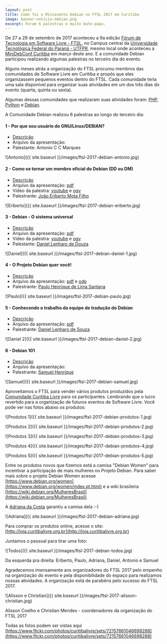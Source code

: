 ```yaml
---
layout: post
title: Como foi o Minievento Debian no FTSL 2017 em Curitiba
image: banner-noticia-debian.png
excerpt: Foram 6 palestras e muito bate-papo.
---
```


De 27 a 29 de setembro de 2017 aconteceu a 9a edição [Fórum de Tecnologia em Software Livre - FTSL](http://ftsl.org.br), no Campus central da [Universidade Tecnológica Federal do Paraná - UTFPR](http://www.utfpr.edu.br/curitiba/o-campus/pasta2), mesmo local onde aconteceu a [MiniDebConf Curitiba](http://br2017.mini.debconf.org) em março deste ano. E a comunidade Debian participou realizando algumas palestras no terceiro dia do evento.

Alguns meses atrás a organização do FTSL procurou membros das comunidades de Software Livre em Curitiba e propôs que eles organizassem pequenos eventos dentro do FTSL. Cada comunidade teria uma sala disponível para organizar suas atividades em um dos três dias do evento (quarta, quinta ou sexta).

Algumas dessas comunidades que realizaram suas atividades foram: [PHP](https://phppr.org), [Python](https://grupypr.github.io) e [Debian](http://debianbrasil.org.br/blog/debian-brasil-estara-no-ftsl-2017-em-curitiba).

A Comunidade Debian realizou 6 palestras ao longo do terceiro dia:

#### 1 - Por que sou usuário do GNU/Linux/DEBIAN?

* [Descrição](https://ftsl.websiteseguro.com/ftsl9/grade/detail.html?t=1505875049391&amp;id=f426c77164f7052f97fdde247f54e2ea&amp;type=1&amp;pid=322&amp;day=3)
* Arquivo da apresentação:
* Palestante: Antonio C C Marques

![Antonio]({{ site.baseurl }}/images/ftsl-2017-debian-antonio.jpg)

#### 2 - Como se tornar um membro oficial do Debian (DD ou DM)

* [Descrição](https://ftsl.websiteseguro.com/ftsl9/grade/detail.html?t=1505353768056&amp;id=f426c77164f7052f97fdde247f54e2ea&amp;type=1&amp;pid=307&amp;day=3) 
* Arquivo da apresentação: [pdf](http://www.eriberto.pro.br/palestras/debian-dd.pdf)
* Vídeo da palestra: [youtube](https://www.youtube.com/watch?v=UGuv-PZYr3w) e [ogv](http://hemingway.softwarelivre.org/videos-diversos/debian/ftsl-2017/ftsl-2017-joao-eriberto-como-se-tornar-um-membro-oficial-do-debian-dd-ou-dm.ogv)
* Palestrante: [João Eriberto Mota Filho](https://contributors.debian.org/contributor/eriberto@debian.org)

![Eriberto]({{ site.baseurl }}/images/ftsl-2017-debian-eriberto.jpg)

#### 3 - Debian - O sistema universal

* [Descrição](https://ftsl.websiteseguro.com/ftsl9/grade/detail.html?t=1505353768058&amp;id=f426c77164f7052f97fdde247f54e2ea&amp;type=1&amp;pid=180&amp;day=3)
* Arquivo da apresentação: [pdf](http://debianbrasil.org.br/arquivos-de-apresentacoes/debian-o-sistema-universal-daniel-lenharo-ftsl-2017.pdf)
* Vídeo da palestra: [youtube](https://www.youtube.com/watch?v=McUhtsBhu6E&amp;feature=youtu.be) e [ogv](http://hemingway.softwarelivre.org/videos-diversos/debian/ftsl-2017/ftsl-2017-daniel-lenharo-debian-o-sistema-universal.ogv)
* Palestante: [Daniel Lenharo de Douza](https://contributors.debian.org/contributor/lenharo@debian.org/)

![Daniel]({{ site.baseurl }}/images/ftsl-2017-debian-daniel-1.jpg)

#### 4 - O Projeto Debian quer você!

* [Descrição](https://ftsl.websiteseguro.com/ftsl9/grade/detail.html?t=1505353768059&amp;id=f426c77164f7052f97fdde247f54e2ea&amp;type=1&amp;pid=260&amp;day=3)
* Arquivo da apresentação: [pdf](http://debianbrasil.org.br/arquivos-de-apresentacoes/o-projeto-debian-quer-voce-paulo-santana-ftsl-2017.pdf) e [odp](http://debianbrasil.org.br/arquivos-de-apresentacoes/o-projeto-debian-quer-voce-paulo-santana-ftsl-2017.odp)
* Palestrante: [Paulo Henrique de Lima Santana](https://contributors.debian.org/contributor/phls-guest@alioth/)

![Paulo]({{ site.baseurl }}/images/ftsl-2017-debian-paulo.jpg)

#### 5 - Conhecendo o trabalho da equipe de tradução do Debian

* [Descrição](https://ftsl.websiteseguro.com/ftsl9/grade/detail.html?t=1505353768060&amp;id=f426c77164f7052f97fdde247f54e2ea&amp;type=1&amp;pid=262&amp;day=3)
* Arquivo da apresentação: [pdf](http://debianbrasil.org.br/arquivos-de-apresentacoes/conhecendo-o-trabalho-da-equipe-de-traducao-do-debian-daniel-lenharo-ftsl-2017.pdf)
* Palestrante: [Daniel Lenharo de Souza](https://contributors.debian.org/contributor/lenharo@debian.org/)

![Daniel 2]({{ site.baseurl }}/images/ftsl-2017-debian-daniel-2.jpg)

#### 6 - Debian 101

* [Descrição](https://ftsl.websiteseguro.com/ftsl9/grade/detail.html?t=1505353768061&amp;id=f426c77164f7052f97fdde247f54e2ea&amp;type=1&amp;pid=263&amp;day=3)
* Arquivo da apresentação: 
* Palestrante: [Samuel Henrique](https://contributors.debian.org/contributor/samueloph-guest@alioth/)

![Samuel]({{ site.baseurl }}/images/ftsl-2017-debian-samuel.jpg)

Aproveitamos o FTSL para vender vários produtos produzidos pela [Comunidade Curitiba Livre](http://curitibalivre.org.br/) para os participantes. Lembrando que o lucro revertido para a organização de futuros eventos de Software Livre. Você pode ver nas fotos abaixo os produtos:

![Produtos 1]({{ site.baseurl }}/images/ftsl-2017-debian-produtos-1.jpg)

![Produtos 2]({{ site.baseurl }}/images/ftsl-2017-debian-produtos-2.jpg)

![Produtos 3]({{ site.baseurl }}/images/ftsl-2017-debian-produtos-3.jpg)

![Produtos 4]({{ site.baseurl }}/images/ftsl-2017-debian-produtos-4.jpg)

![Produtos 5]({{ site.baseurl }}/images/ftsl-2017-debian-produtos-5.jpg)

Entre os produtos novos que fizemos está a camisa "Debian Women" para incentivar a participação de mais mulheres no Projeto Debian. Para saber mais sobre o projeto Debian Women acesse [https://www.debian.org/women](https://www.debian.org/women/index.pt.html) e a wiki brasileira [https://wiki.debian.org/MulheresBrasil](https://wiki.debian.org/MulheresBrasil)

A [Adriana da Costa](http://mulheres.eti.br/) garantiu a camisa dela :-)

![Adriana]({{ site.baseurl }}/images/ftsl-2017-debian-adriana.jpg)

Para comprar os produtos online, acesse o site: [http://loja.curitibalivre.org.br](http://loja.curitibalivre.org.br)

Juntamos o pessoal para tirar uma foto:

![Todos]({{ site.baseurl }}/images/ftsl-2017-debian-todos.jpg)

Da esquerda pra direita: Eriberto, Paulo, Adriana, Daniel, Antonio e Samuel

Agradecemos imensamente aos organizadores do FTSL 2017 pelo empenho na organização do evento e pela disponibilidade do espaço para realizamos nossas atividades. A organização está de parabéns pelo sucesso do FTSL 2017.

![Alisson e Christian]({{ site.baseurl }}/images/ftsl-2017-alisson-christian.jpg)

Alisson Coelho e Christian Mendes - coordenadores da organização do FTSL 2017

Todas as fotos podem ser vistas aqui [https://www.flickr.com/photos/curitibalivre/sets/72157661046698288](https://www.flickr.com/photos/curitibalivre/sets/72157661046698288)

